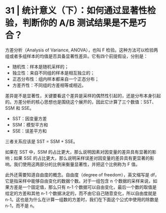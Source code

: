 # 31 | 统计意义（下）：如何通过显著性检验，判断你的 A/B 测试结果是不是巧合？

方差分析（Analysis of Variance, ANOVA），也叫 F 检验。这种方法可以检验两组或者多组样本的均值是否具备显著性差异。它有四个前提假设，分别是：

- 随机性：样本是随机采样的；
- 独立性：来自不同组的样本是相互独立的；
- 正态分布性：组内样本都来自一个正态分布；
- 方差齐性：不同组的方差相等或相近。

差异是不是显著性，关键要看这个差异是采样的偶然性引起的，还是分布本身引起的。方差分析的核心思想也是围绕这个展开的，因此它计算了三个数值：SST、SSM 和 SSE。

- SST：因变量方差
- SSM：模型平方和
- SSE：误差平方和

三者关系应该是 SST = SSM + SSE。

如果在 SST 中，SSM 的占比更大，那么说明因素对因变量的差异具有显著的影响；如果 SSE 的占比更大，那么说明采样误差对因变量的差异具有更显著的影响。我们使用这两部分的比例来衡量显著性，并把这个比例称为 F 值。

此外还需要知道自由度的概念。自由度（degree of freedom），英文缩写是 df，它是指采样中能够自由变化的数据个数。对于一组包含 n 个数据的采样来说，如果方差是一个固定值，那么只有 n-1 个数据可以自由变化，最后一个数的取值是给定的方差和其他 n-1 个数据决定的，而不由它自己随意变化，所以自由度就是 n-1。这也是为什么在计算一组数的方差时，我们在下面这个公式中使用的除数是 n-1，而不是 n。
